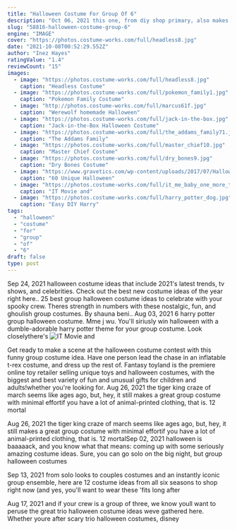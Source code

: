 ```yaml
---
title: "Halloween Costume For Group Of 6"
description: "Oct 06, 2021 this one, from diy shop primary, also makes a great group halloween costume for your little one and their friends. Get the tutorial. Shop fabric tape. 6  75. Via ameliasplaceetsy.Com."
slug: "58816-halloween-costume-group-6"
engine: "IMAGE"
cover: "https://photos.costume-works.com/full/headless8.jpg"
date: "2021-10-08T00:52:29.552Z"
author: "Inez Hayes"
ratingValue: "1.4"
reviewCount: "15"
images:
  - image: "https://photos.costume-works.com/full/headless8.jpg"
    caption: "Headless Costume"
  - image: "https://photos.costume-works.com/full/pokemon_family1.jpg"
    caption: "Pokemon Family Costume"
  - image: "http://photos.costume-works.com/full/marcus61f.jpg"
    caption: "Werewolf homemade Halloween"
  - image: "https://photos.costume-works.com/full/jack-in-the-box.jpg"
    caption: "Jack-in-the-Box Halloween Costume"
  - image: "https://photos.costume-works.com/full/the_addams_family71.jpg"
    caption: "The Addams Family"
  - image: "https://photos.costume-works.com/full/master_chief10.jpg"
    caption: "Master Chief Costume"
  - image: "https://photos.costume-works.com/full/dry_bones9.jpg"
    caption: "Dry Bones Costume"
  - image: "https://www.gravetics.com/wp-content/uploads/2017/07/Halloween-Costumes-Ideas-2017.jpg"
    caption: "60 Unique Halloween"
  - image: "https://photos.costume-works.com/full/it_me_baby_one_more_time.jpg"
    caption: "IT Movie and"
  - image: "https://photos.costume-works.com/full/harry_potter_dog.jpg"
    caption: "Easy DIY Harry"
tags:
  - "halloween"
  - "costume"
  - "for"
  - "group"
  - "of"
  - "6"
draft: false
type: post
---
```


Sep 24, 2021 halloween costume ideas that include 2021's latest trends, tv shows, and celebrities. Check out the best new costume ideas of the year right here.. 25 best group halloween costume ideas to celebrate with your spooky crew. Theres strength in numbers with these nostalgic, fun, and ghoulish group costumes. By shauna beni.. Aug 03, 2021 6 harry potter group halloween costume. Mme j wu. You'll siriusly win halloween with a dumble-adorable harry potter theme for your group costume. Look closelythere's
![IT Movie and](https://photos.costume-works.com/full/it_me_baby_one_more_time.jpg "IT Movie and")

Get ready to make a scene at the halloween costume contest with this funny group costume idea. Have one person lead the chase in an inflatable t-rex costume, and dress up the rest of. Fantasy toyland is the premiere online toy retailer selling unique toys and halloween costumes, with the biggest and best variety of fun and unusual gifts for children and adults!whether you&#39;re looking for. Aug 26, 2021 the tiger king craze of march seems like ages ago, but, hey, it still makes a great group costume with minimal effortif you have a lot of animal-printed clothing, that is. 12 mortal
<!--inArticleAds-->

<!--galleryOne-->

Aug 26, 2021 the tiger king craze of march seems like ages ago, but, hey, it still makes a great group costume with minimal effortif you have a lot of animal-printed clothing, that is. 12 mortalSep 02, 2021 halloween is baaaaack, and you know what that means: coming up with some seriously amazing costume ideas. Sure, you can go solo on the big night, but group halloween costumes
<!--inArticleAds-->

<!--galleryTwo-->

Sep 13, 2021 from solo looks to couples costumes and an instantly iconic group ensemble, here are 12 costume ideas from all six seasons to shop right now (and yes, you'll want to wear these 'fits long after
<!--galleryThree-->

Aug 17, 2021 and if your crew is a group of three, we know youll want to peruse the great trio halloween costume ideas weve gathered here. Whether youre after scary trio halloween costumes, disney